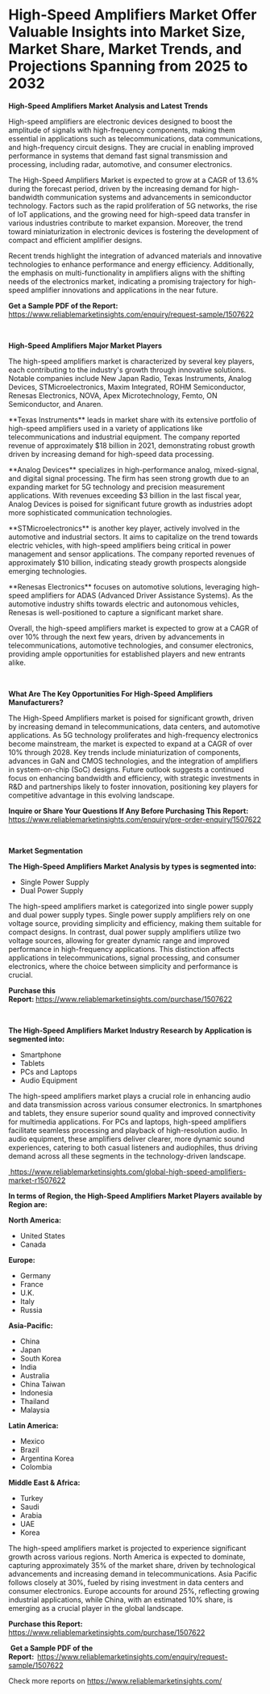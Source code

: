 <p><h1>High-Speed Amplifiers Market Offer Valuable Insights into Market Size, Market Share, Market Trends, and Projections Spanning from 2025 to 2032</h1></p><p><strong>High-Speed Amplifiers Market Analysis and Latest Trends</strong></p>
<p><p>High-speed amplifiers are electronic devices designed to boost the amplitude of signals with high-frequency components, making them essential in applications such as telecommunications, data communications, and high-frequency circuit designs. They are crucial in enabling improved performance in systems that demand fast signal transmission and processing, including radar, automotive, and consumer electronics.</p><p>The High-Speed Amplifiers Market is expected to grow at a CAGR of 13.6% during the forecast period, driven by the increasing demand for high-bandwidth communication systems and advancements in semiconductor technology. Factors such as the rapid proliferation of 5G networks, the rise of IoT applications, and the growing need for high-speed data transfer in various industries contribute to market expansion. Moreover, the trend toward miniaturization in electronic devices is fostering the development of compact and efficient amplifier designs.</p><p>Recent trends highlight the integration of advanced materials and innovative technologies to enhance performance and energy efficiency. Additionally, the emphasis on multi-functionality in amplifiers aligns with the shifting needs of the electronics market, indicating a promising trajectory for high-speed amplifier innovations and applications in the near future.</p></p>
<p><strong>Get a Sample PDF of the Report:&nbsp;</strong> <a href="https://www.reliablemarketinsights.com/enquiry/request-sample/1507622?utm_campaign=2951&utm_medium=2&utm_source=Github&utm_content=ia&utm_term=23032025&utm_id=high-speed-amplifiers">https://www.reliablemarketinsights.com/enquiry/request-sample/1507622</a></p>
<p>&nbsp;</p>
<p><strong>High-Speed Amplifiers Major Market Players</strong></p>
<p><p>The high-speed amplifiers market is characterized by several key players, each contributing to the industry's growth through innovative solutions. Notable companies include New Japan Radio, Texas Instruments, Analog Devices, STMicroelectronics, Maxim Integrated, ROHM Semiconductor, Renesas Electronics, NOVA, Apex Microtechnology, Femto, ON Semiconductor, and Anaren.</p><p>**Texas Instruments** leads in market share with its extensive portfolio of high-speed amplifiers used in a variety of applications like telecommunications and industrial equipment. The company reported revenue of approximately $18 billion in 2021, demonstrating robust growth driven by increasing demand for high-speed data processing.</p><p>**Analog Devices** specializes in high-performance analog, mixed-signal, and digital signal processing. The firm has seen strong growth due to an expanding market for 5G technology and precision measurement applications. With revenues exceeding $3 billion in the last fiscal year, Analog Devices is poised for significant future growth as industries adopt more sophisticated communication technologies.</p><p>**STMicroelectronics** is another key player, actively involved in the automotive and industrial sectors. It aims to capitalize on the trend towards electric vehicles, with high-speed amplifiers being critical in power management and sensor applications. The company reported revenues of approximately $10 billion, indicating steady growth prospects alongside emerging technologies.</p><p>**Renesas Electronics** focuses on automotive solutions, leveraging high-speed amplifiers for ADAS (Advanced Driver Assistance Systems). As the automotive industry shifts towards electric and autonomous vehicles, Renesas is well-positioned to capture a significant market share.</p><p>Overall, the high-speed amplifiers market is expected to grow at a CAGR of over 10% through the next few years, driven by advancements in telecommunications, automotive technologies, and consumer electronics, providing ample opportunities for established players and new entrants alike.</p></p>
<p>&nbsp;</p>
<p><strong>What Are The Key Opportunities For High-Speed Amplifiers Manufacturers?</strong></p>
<p><p>The High-Speed Amplifiers market is poised for significant growth, driven by increasing demand in telecommunications, data centers, and automotive applications. As 5G technology proliferates and high-frequency electronics become mainstream, the market is expected to expand at a CAGR of over 10% through 2028. Key trends include miniaturization of components, advances in GaN and CMOS technologies, and the integration of amplifiers in system-on-chip (SoC) designs. Future outlook suggests a continued focus on enhancing bandwidth and efficiency, with strategic investments in R&D and partnerships likely to foster innovation, positioning key players for competitive advantage in this evolving landscape.</p></p>
<p><strong>Inquire or Share Your Questions If Any Before Purchasing This Report:</strong> <a href="https://www.reliablemarketinsights.com/enquiry/pre-order-enquiry/1507622?utm_campaign=2951&utm_medium=2&utm_source=Github&utm_content=ia&utm_term=23032025&utm_id=high-speed-amplifiers">https://www.reliablemarketinsights.com/enquiry/pre-order-enquiry/1507622</a></p>
<p>&nbsp;</p>
<p><strong>Market Segmentation</strong></p>
<p><strong>The High-Speed Amplifiers Market Analysis by types is segmented into:</strong></p>
<p><ul><li>Single Power Supply</li><li>Dual Power Supply</li></ul></p>
<p><p>The high-speed amplifiers market is categorized into single power supply and dual power supply types. Single power supply amplifiers rely on one voltage source, providing simplicity and efficiency, making them suitable for compact designs. In contrast, dual power supply amplifiers utilize two voltage sources, allowing for greater dynamic range and improved performance in high-frequency applications. This distinction affects applications in telecommunications, signal processing, and consumer electronics, where the choice between simplicity and performance is crucial.</p></p>
<p><strong>Purchase this Report:&nbsp;</strong><a href="https://www.reliablemarketinsights.com/purchase/1507622?utm_campaign=2951&utm_medium=2&utm_source=Github&utm_content=ia&utm_term=23032025&utm_id=high-speed-amplifiers">https://www.reliablemarketinsights.com/purchase/1507622</a></p>
<p>&nbsp;</p>
<p><strong>The High-Speed Amplifiers Market Industry Research by Application is segmented into:</strong></p>
<p><ul><li>Smartphone</li><li>Tablets</li><li>PCs and Laptops</li><li>Audio Equipment</li></ul></p>
<p><p>The high-speed amplifiers market plays a crucial role in enhancing audio and data transmission across various consumer electronics. In smartphones and tablets, they ensure superior sound quality and improved connectivity for multimedia applications. For PCs and laptops, high-speed amplifiers facilitate seamless processing and playback of high-resolution audio. In audio equipment, these amplifiers deliver clearer, more dynamic sound experiences, catering to both casual listeners and audiophiles, thus driving demand across all these segments in the technology-driven landscape.</p></p>
<p><a href="https://www.reliablemarketinsights.com/global-high-speed-amplifiers-market-r1507622?utm_campaign=2951&utm_medium=2&utm_source=Github&utm_content=ia&utm_term=23032025&utm_id=high-speed-amplifiers">&nbsp;https://www.reliablemarketinsights.com/global-high-speed-amplifiers-market-r1507622</a></p>
<p><strong>In terms of Region, the High-Speed Amplifiers Market Players available by Region are:</strong></p>
<p>
    <p> <strong> North America: </strong>
        <ul>
            <li>United States</li>
            <li>Canada</li>
        </ul>
        </p> 
    <p> <strong> Europe: </strong>
        <ul>
            <li>Germany</li>
            <li>France</li>
            <li>U.K.</li>
            <li>Italy</li>
            <li>Russia</li>
        </ul>
        </p> 
    <p> <strong> Asia-Pacific: </strong>
        <ul>
            <li>China</li>
            <li>Japan</li>
            <li>South Korea</li>
            <li>India</li>
            <li>Australia</li>
            <li>China Taiwan</li>
            <li>Indonesia</li>
            <li>Thailand</li>
            <li>Malaysia</li>
        </ul>
        </p> 
    <p> <strong> Latin America: </strong>
        <ul>
            <li>Mexico</li>
            <li>Brazil</li>
            <li>Argentina Korea</li>
            <li>Colombia</li>
        </ul>
        </p> 
    <p> <strong> Middle East & Africa: </strong>
        <ul>
            <li>Turkey</li>
            <li>Saudi</li>
            <li>Arabia</li>
            <li>UAE</li>
            <li>Korea</li>
        </ul>
    </p>
    </p>
<p><p>The high-speed amplifiers market is projected to experience significant growth across various regions. North America is expected to dominate, capturing approximately 35% of the market share, driven by technological advancements and increasing demand in telecommunications. Asia Pacific follows closely at 30%, fueled by rising investment in data centers and consumer electronics. Europe accounts for around 25%, reflecting growing industrial applications, while China, with an estimated 10% share, is emerging as a crucial player in the global landscape.</p></p>
<p><strong>Purchase this Report: </strong><a href="https://www.reliablemarketinsights.com/purchase/1507622?utm_campaign=2951&utm_medium=2&utm_source=Github&utm_content=ia&utm_term=23032025&utm_id=high-speed-amplifiers">https://www.reliablemarketinsights.com/purchase/1507622</a></p>
<p>&nbsp;<strong>Get a Sample PDF of the Report:&nbsp;&nbsp;</strong><a href="https://www.reliablemarketinsights.com/enquiry/request-sample/1507622?utm_campaign=2951&utm_medium=2&utm_source=Github&utm_content=ia&utm_term=23032025&utm_id=high-speed-amplifiers">https://www.reliablemarketinsights.com/enquiry/request-sample/1507622</a></p>
<p><strong></strong></p>
<p>Check more reports on <a href="https://www.reliablemarketinsights.com/?utm_campaign=2951&utm_medium=2&utm_source=Github&utm_content=ia&utm_term=23032025&utm_id=high-speed-amplifiers">https://www.reliablemarketinsights.com/</a></p>